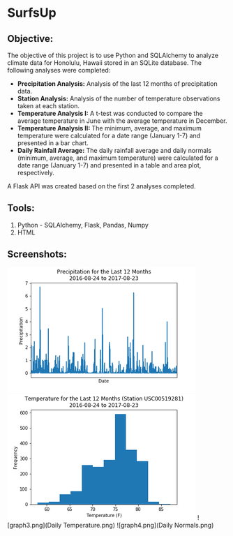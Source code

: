 # SurfsUp

## **Objective:**
The objective of this project is to use Python and SQLAlchemy to analyze climate data for Honolulu, Hawaii stored in an SQLite database. The following analyses were completed:

* **Precipitation Analysis:** Analysis of the last 12 months of precipitation data.
* **Station Analysis:** Analysis of the number of temperature observations taken at each station.
* **Temperature Analysis I:** A t-test was conducted to compare the average temperature in June with the average temperature in December.
* **Temperature Analysis II:** The minimum, average, and maximum temperature were calculated for a date range (January 1-7) and presented in a bar chart.
* **Daily Rainfall Average:** The daily rainfall average and daily normals (minimum, average, and maximum temperature) were calculated for a date range (January 1-7) and presented in a table and area plot, respectively.

A Flask API was created based on the first 2 analyses completed. 

## **Tools:**
1. Python -  SQLAlchemy, Flask, Pandas, Numpy
2. HTML

## **Screenshots:**
![graph1.png](Precipitation.png)
![graph2.png](Temperature.png)
![graph3.png](Daily Temperature.png)
![graph4.png](Daily Normals.png)
